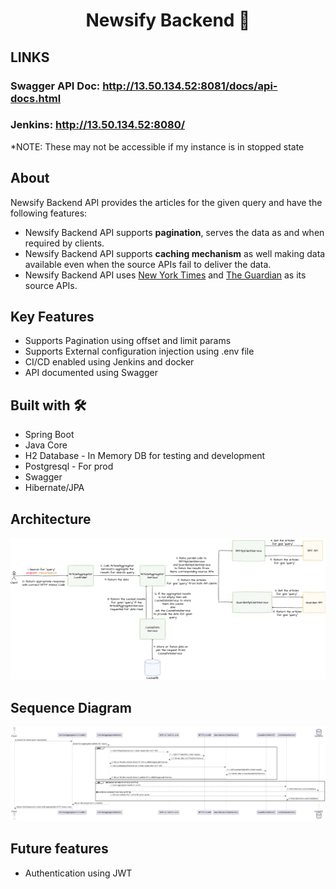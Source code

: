 <h1 align="center">Newsify Backend 🦉 </h1>

## LINKS
### Swagger API Doc: http://13.50.134.52:8081/docs/api-docs.html
### Jenkins: http://13.50.134.52:8080/
*NOTE: These may not be accessible if my instance is in stopped state

## About
Newsify Backend API provides the articles for the given query and have the following features:
- Newsify Backend API supports **pagination**, serves the data as and when required by clients.
- Newsify Backend API supports **caching mechanism** as well making data available even when the source APIs fail to deliver the data.
- Newsify Backend API uses [New York Times](https://developer.nytimes.com/apis) and [The Guardian](https://open-platform.theguardian.com/) as its source APIs.


## Key Features
- Supports Pagination using offset and limit params
- Supports External configuration injection using .env file
- CI/CD enabled using Jenkins and docker
- API documented using Swagger


## Built with 🛠
- Spring Boot
- Java Core
- H2 Database - In Memory DB for testing and development
- Postgresql - For prod
- Swagger
- Hibernate/JPA

## Architecture
![DataFlowDiagramForNewsApp.png](DataFlowDiagramForNewsApp.png)

## Sequence Diagram
![SequenceDiagramForNewsApp.png](SequenceDiagramForNewsApp.png)

## Future features
- Authentication using JWT
